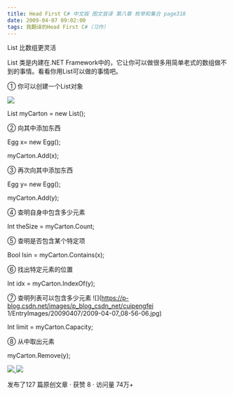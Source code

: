 ```yaml
---
title: Head First C# 中文版 图文皆译 第八章 枚举和集合 page318
date: 2009-04-07 09:02:00
tags: 我翻译的Head First C#（习作）
---
```

List  比数组更灵活

List  类是内建在.NET Framework中的，它让你可以做很多用简单老式的数组做不到的事情。看看你用List可以做的事情吧。

  

①  你可以创建一个List对象

  

![](https://p-blog.csdn.net/images/p_blog_csdn_net/cuipengfei1/EntryImages/20090407/2009-04-07_08-49-09.jpg)

List<Egg> myCarton = new List<Egg>();

  

②  向其中添加东西

  

Egg x= new Egg();

myCarton.Add(x);

  

③  再次向其中添加东西

  

Egg y= new Egg();

myCarton.Add(y);

  

④  查明自身中包含多少元素

  

Int theSize = myCarton.Count;

  

⑤  查明是否包含某个特定项

  

Bool Isin = myCarton.Contains(x);

  

⑥  找出特定元素的位置

  

Int idx = myCarton.IndexOf(y);

  

⑦  查明列表可以包含多少元素  ![](https://p-blog.csdn.net/images/p_blog_csdn_net/cuipengfei
1/EntryImages/20090407/2009-04-07_08-56-06.jpg)

  

Int limit = myCarton.Capacity;

  

⑧  从中取出元素

  

myCarton.Remove(y);



[ ![](https://profile.csdnimg.cn/5/2/5/3_cuipengfei1)
![](https://g.csdnimg.cn/static/user-reg-year/1x/11.png)
](https://blog.csdn.net/cuipengfei1)



发布了127 篇原创文章  ·  获赞 8  ·  访问量 74万+

